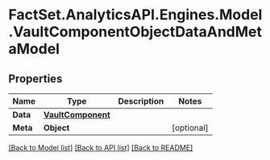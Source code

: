 # FactSet.AnalyticsAPI.Engines.Model.VaultComponentObjectDataAndMetaModel

## Properties

Name | Type | Description | Notes
------------ | ------------- | ------------- | -------------
**Data** | [**VaultComponent**](VaultComponent.md) |  | 
**Meta** | **Object** |  | [optional] 

[[Back to Model list]](../README.md#documentation-for-models) [[Back to API list]](../README.md#documentation-for-api-endpoints) [[Back to README]](../README.md)

